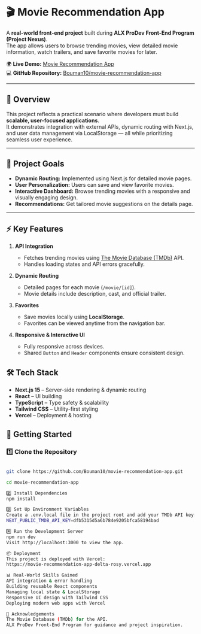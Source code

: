 # 🎬 Movie Recommendation App

A **real-world front-end project** built during **ALX ProDev Front-End Program (Project Nexus)**.  
The app allows users to browse trending movies, view detailed movie information, watch trailers, and save favorite movies for later.  

🌍 **Live Demo:** [Movie Recommendation App](https://movie-recommendation-app-delta-rosy.vercel.app)  
💻 **GitHub Repository:** [Bouman10/movie-recommendation-app](https://github.com/Bouman10/movie-recommendation-app)

---

## 📖 Overview
This project reflects a practical scenario where developers must build **scalable, user-focused applications**.  
It demonstrates integration with external APIs, dynamic routing with Next.js, and user data management via LocalStorage — all while prioritizing seamless user experience.  

---

## 🎯 Project Goals
- **Dynamic Routing:** Implemented using Next.js for detailed movie pages.  
- **User Personalization:** Users can save and view favorite movies.  
- **Interactive Dashboard:** Browse trending movies with a responsive and visually engaging design.  
- **Recommendations:** Get tailored movie suggestions on the details page.  

---

## ⚡ Key Features
1. **API Integration**
   - Fetches trending movies using [The Movie Database (TMDb)](https://www.themoviedb.org/) API.  
   - Handles loading states and API errors gracefully.  

2. **Dynamic Routing**
   - Detailed pages for each movie (`/movie/[id]`).  
   - Movie details include description, cast, and official trailer.  

3. **Favorites**
   - Save movies locally using **LocalStorage**.  
   - Favorites can be viewed anytime from the navigation bar.  

4. **Responsive & Interactive UI**
   - Fully responsive across devices.  
   - Shared `Button` and `Header` components ensure consistent design.  


## 🛠️ Tech Stack
- **Next.js 15** – Server-side rendering & dynamic routing  
- **React** – UI building  
- **TypeScript** – Type safety & scalability  
- **Tailwind CSS** – Utility-first styling  
- **Vercel** – Deployment & hosting  


## 🚀 Getting Started

### 1️⃣ Clone the Repository

```bash

git clone https://github.com/Bouman10/movie-recommendation-app.git

cd movie-recommendation-app

2️⃣ Install Dependencies
npm install

3️⃣ Set Up Environment Variables
Create a .env.local file in the project root and add your TMDb API key:
NEXT_PUBLIC_TMDB_API_KEY=dfb5315d5a6b784e9205bfca58194bad

4️⃣ Run the Development Server
npm run dev
Visit http://localhost:3000 to view the app.

📦 Deployment
This project is deployed with Vercel:
https://movie-recommendation-app-delta-rosy.vercel.app

📊 Real-World Skills Gained
API integration & error handling
Building reusable React components
Managing local state & LocalStorage
Responsive UI design with Tailwind CSS
Deploying modern web apps with Vercel

🙌 Acknowledgements
The Movie Database (TMDb) for the API.
ALX ProDev Front-End Program for guidance and project inspiration.